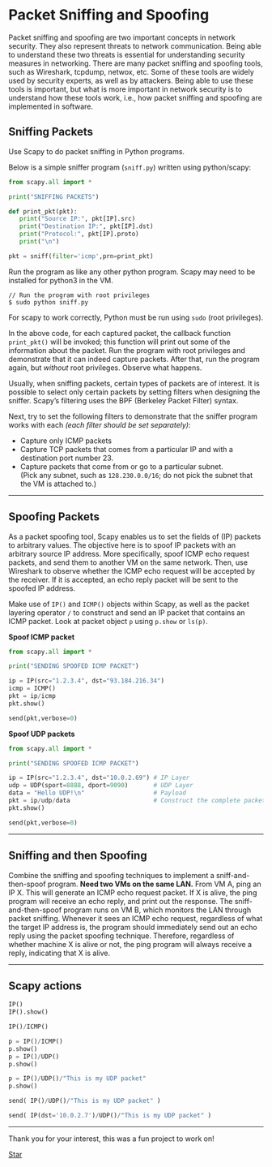 <script async defer src="https://buttons.github.io/buttons.js"></script>

# Packet Sniffing and Spoofing

Packet sniffing and spoofing are two important concepts in network security. They also represent threats to network communication. Being able to understand these two threats is essential for understanding security measures in networking. There are many packet sniffing and spoofing tools, such as Wireshark, tcpdump, netwox, etc. Some of these tools are widely used by security experts, as well as by attackers. Being able to use these tools is important, but what is more important in network security is to understand how these tools work, i.e., how packet sniffing and spoofing are implemented in software.

## Sniffing Packets

Use Scapy to do packet sniffing in Python programs.

Below is a simple sniffer program (`sniff.py`) written using python/scapy:
```Python
from scapy.all import *

print("SNIFFING PACKETS")

def print_pkt(pkt):                       
   print("Source IP:", pkt[IP].src)
   print("Destination IP:", pkt[IP].dst)
   print("Protocol:", pkt[IP].proto)
   print("\n")

pkt = sniff(filter='icmp',prn=print_pkt)   
```
Run the program as like any other python program. Scapy may need to be installed for python3 in the VM.
```
// Run the program with root privileges
$ sudo python sniff.py
```
For scapy to work correctly, Python must be run using `sudo` (root privileges).

In the above code, for each captured packet, the callback function `print_pkt()` will be invoked; this function will print out some of the information about the packet. Run the program with root privileges and demonstrate that it can indeed capture packets. After that, run the program again, but _without_ root privileges. Observe what happens.

Usually, when sniffing packets, certain types of packets are of interest. It is possible to select only certain packets by setting filters when designing the sniffer. Scapy’s filtering uses the BPF (Berkeley Packet Filter) syntax.

Next, try to set the following filters to demonstrate that the sniffer program works with each _(each filter should be set separately)_:
- Capture only ICMP packets
- Capture TCP packets that comes from a particular IP and with a destination port number 23.
- Capture packets that come from or go to a particular subnet. <br/> (Pick any subnet, such as `128.230.0.0/16`; do not pick the subnet that the VM is attached to.)

---
## Spoofing Packets

As a packet spoofing tool, Scapy enables us to set the fields of (IP) packets to arbitrary values. The objective here is to spoof IP packets with an arbitrary source IP address. More specifically, spoof ICMP echo request packets, and send them to another VM on the same network. Then, use Wireshark to observe whether the ICMP echo request will be accepted by the receiver. If it is accepted, an echo reply packet will be sent to the spoofed IP address.

Make use of `IP()` and `ICMP()` objects within Scapy, as well as the packet layering operator `/` to construct and send an IP packet that contains an ICMP packet. Look at packet object `p` using `p.show` or `ls(p)`.

**Spoof ICMP packet**

```python
from scapy.all import *

print("SENDING SPOOFED ICMP PACKET")

ip = IP(src="1.2.3.4", dst="93.184.216.34")
icmp = ICMP()
pkt = ip/icmp
pkt.show()

send(pkt,verbose=0)
```

**Spoof UDP packets**

```python
from scapy.all import *

print("SENDING SPOOFED ICMP PACKET")

ip = IP(src="1.2.3.4", dst="10.0.2.69") # IP Layer
udp = UDP(sport=8888, dport=9090)       # UDP Layer
data = "Hello UDP!\n"                   # Payload
pkt = ip/udp/data                       # Construct the complete packet
pkt.show()

send(pkt,verbose=0)
```

---

## Sniffing and then Spoofing

Combine the sniffing and spoofing techniques to implement a sniff-and-then-spoof program. **Need two VMs on the same LAN.** From VM A, ping an IP X. This will generate an ICMP echo request packet. If X is alive, the ping program will receive an echo reply, and print out the response. The sniff-and-then-spoof program runs on VM B, which monitors the LAN through packet sniffing. Whenever it sees an ICMP echo request, regardless of what the target IP address is, the program should immediately send out an echo reply using the packet spoofing technique. Therefore, regardless of whether machine X is alive or not, the ping program will always receive a reply, indicating that X is alive.

---

## Scapy actions
```python
IP()
IP().show()

IP()/ICMP()

p = IP()/ICMP()
p.show()
p = IP()/UDP()
p.show()

p = IP()/UDP()/"This is my UDP packet"
p.show()

send( IP()/UDP()/"This is my UDP packet" )

send( IP(dst='10.0.2.7')/UDP()/"This is my UDP packet" )
```

---

Thank you for your interest, this was a fun project to work on!

<a class="github-button" href="https://github.com/adamalston/SYN-Flood" data-color-scheme="no-preference: light; light: light; dark: dark;" data-icon="octicon-star" aria-label="Star adamalston/SYN-Flood on GitHub">Star</a>